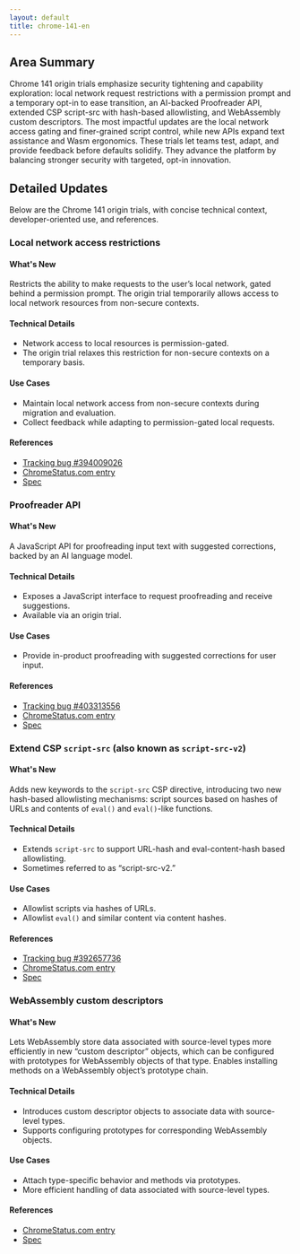 ```yaml
---
layout: default
title: chrome-141-en
---
```


## Area Summary

Chrome 141 origin trials emphasize security tightening and capability exploration: local network request restrictions with a permission prompt and a temporary opt-in to ease transition, an AI-backed Proofreader API, extended CSP script-src with hash-based allowlisting, and WebAssembly custom descriptors. The most impactful updates are the local network access gating and finer-grained script control, while new APIs expand text assistance and Wasm ergonomics. These trials let teams test, adapt, and provide feedback before defaults solidify. They advance the platform by balancing stronger security with targeted, opt-in innovation.

## Detailed Updates

Below are the Chrome 141 origin trials, with concise technical context, developer-oriented use, and references.

### Local network access restrictions

#### What's New
Restricts the ability to make requests to the user’s local network, gated behind a permission prompt. The origin trial temporarily allows access to local network resources from non-secure contexts.

#### Technical Details
- Network access to local resources is permission-gated.
- The origin trial relaxes this restriction for non-secure contexts on a temporary basis.

#### Use Cases
- Maintain local network access from non-secure contexts during migration and evaluation.
- Collect feedback while adapting to permission-gated local requests.

#### References
- [Tracking bug #394009026](https://issues.chromium.org/issues/394009026)
- [ChromeStatus.com entry](https://chromestatus.com/feature/5152728072060928)
- [Spec](https://wicg.github.io/local-network-access)

### Proofreader API

#### What's New
A JavaScript API for proofreading input text with suggested corrections, backed by an AI language model.

#### Technical Details
- Exposes a JavaScript interface to request proofreading and receive suggestions.
- Available via an origin trial.

#### Use Cases
- Provide in-product proofreading with suggested corrections for user input.

#### References
- [Tracking bug #403313556](https://issues.chromium.org/issues/403313556)
- [ChromeStatus.com entry](https://chromestatus.com/feature/5164677291835392)
- [Spec](https://github.com/webmachinelearning/proofreader-api/blob/main/README.md#full-api-surface-in-web-idl)

### Extend CSP `script-src` (also known as `script-src-v2`)

#### What's New
Adds new keywords to the `script-src` CSP directive, introducing two new hash-based allowlisting mechanisms: script sources based on hashes of URLs and contents of `eval()` and `eval()`-like functions.

#### Technical Details
- Extends `script-src` to support URL-hash and eval-content-hash based allowlisting.
- Sometimes referred to as “script-src-v2.”

#### Use Cases
- Allowlist scripts via hashes of URLs.
- Allowlist `eval()` and similar content via content hashes.

#### References
- [Tracking bug #392657736](https://issues.chromium.org/issues/392657736)
- [ChromeStatus.com entry](https://chromestatus.com/feature/5196368819519488)
- [Spec](https://github.com/w3c/webappsec-csp/pull/784)

### WebAssembly custom descriptors

#### What's New
Lets WebAssembly store data associated with source-level types more efficiently in new “custom descriptor” objects, which can be configured with prototypes for WebAssembly objects of that type. Enables installing methods on a WebAssembly object’s prototype chain.

#### Technical Details
- Introduces custom descriptor objects to associate data with source-level types.
- Supports configuring prototypes for corresponding WebAssembly objects.

#### Use Cases
- Attach type-specific behavior and methods via prototypes.
- More efficient handling of data associated with source-level types.

#### References
- [ChromeStatus.com entry](https://chromestatus.com/feature/6024844719947776)
- [Spec](https://github.com/WebAssembly/custom-descriptors/blob/main/proposals/custom-descriptors/Overview.md)

